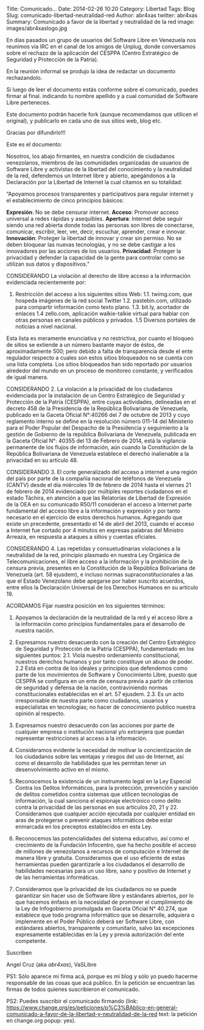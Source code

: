 Title: Comunicado...
Date: 2014-02-26 10:20
Category: Libertad
Tags: Blog
Slug: comunicado-libertad-neutralidad-red
Author: abr4xas
twitter: abr4xas
Summary: Comunicado a favor de la libertad y neutralidad de la red
image: images/abr4xaslogo.jpg

En días pasados un grupo de usuarios del Software Libre en Venezuela nos reunimos via IRC en el canal de los amigos de Unplug, donde conversamos sobre el rechazo de la aplicación del CESPPA (Centro Estratégico de Seguridad y Protección de la Patria).

En la reunión informal se produjo la idea de redactar un documento rechazandolo. 

Si luego de leer el documento estás conforme sobre el comunicado, puedes firmar al final. indicando tu nombre apellido y a cual comunidad de Software Libre perteneces.

Este documento podrán hacerle fork (aunque recomendamos que utilicen el original), y publicarlo en cada uno de sus sitios web, blog etc.

Gracias por difundirlo!!!

Este es el documento:

Nosotros, los abajo firmantes, en nuestra condición de ciudadanos venezolanos, miembros de las comunidades organizadas de usuarios de Software Libre y activistas de la libertad del conocimiento y la neutralidad de la red, defendemos un Internet libre y abierto, apegándonos a la Declaración por la Libertad de Internet la cual citamos en su totalidad:

“Apoyamos procesos transparentes y participativos para regular internet y el establecimiento de cinco principios básicos:

**Expresión**: No se debe censurar internet.
**Acceso**: Promover acceso universal a redes rápidas y asequibles.
**Apertura**: Internet debe seguir siendo una red abierta donde todas las personas son libres de conectarse, comunicar, escribir, leer, ver, decir, escuchar, aprender, crear e innovar.
**Innovación**: Proteger la libertad de innovar y crear sin permiso. No se deben bloquear las nuevas tecnologías, y no se debe castigar a los innovadores por las acciones de los usuarios.
**Privacidad**: Proteger la privacidad y defender la capacidad de la gente para controlar como se utilizan sus datos y dispositivos.”

CONSIDERANDO
La violación al derecho de libre acceso a la información evidenciada recientemente por:

1. Restricción del acceso a los siguientes sitios Web:
1.1. twimg.com, que hospeda imágenes de la red social Twitter
1.2. pastebin.com, utilizado para compartir información como texto plano.
1.3. bit.ly, acortador de enlaces
1.4 zello.com, aplicación walkie-talkie virtual para hablar con otras personas en canales públicos y privados.
1.5 Diversos portales de noticias a nivel nacional.

Esta lista es meramente enunciativa y no restrictiva, por cuanto el bloqueo de sitios se extiende a un número bastante mayor de éstos, de aproximadamente 500; pero debido a falta de transparencia desde el ente regulador respecto a cuales son estos sitios bloqueados no se cuenta con una lista completa. Los sitios bloqueados han sido reportado por usuarios alrededor del mundo en un proceso de monitoreo constante, y verificados de igual manera.

CONSIDERANDO
2. La violación a la privacidad de los ciudadanos evidenciada por la instalación de un Centro Estratégico de Seguridad y Protección de la Patria (CESPPA), entre cuyas actividades, delineadas en el decreto 458 de la Presidencia de la República Bolivariana de Venezuela, publicado en la Gaceta Oficial N°:40266 del 7 de octubre de 2013 y cuyo reglamento interno se define en la resolución número 011-14 del Ministerio para el Poder Popular del Despacho de la Presidencia y seguimiento a la gestión de Gobierno de la república Bolivariana de Venezuela, publicada en la Gaceta Oficial N°: 40355 del 13 de Febrero de 2014, está la vigilancia permanente de los flujos de información, aún cuando la Constitución de la República Bolivariana de Venezuela establece el derecho inalienable a la privacidad en su artículo 48.

CONSIDERANDO
3. El corte generalizado del acceso a internet a una región del país por parte de la compañía nacional de teléfonos de Venezuela (CANTV) desde el día miércoles 19 de febrero de 2014 hasta el viernes 21 de febrero de 2014 evidenciado por múltiples reportes ciudadanos en el estado Táchira, en atención a que las Relatorías de Libertad de Expresión de la OEA en su comunicado R50/11 consideran el acceso a Internet parte fundamental del acceso libre a la información y expresión y por tanto necesario en el ejercicio de estos derechos humanos. Agregando que existe un precedente, presentado el 14 de abril del 2013, cuando el acceso a Internet fue cortado por 4 minutos en expresas palabras del Ministro Arreaza, en respuesta a ataques a sitios y cuentas oficiales.

CONSIDERANDO
4. Las repetidas y consuetudinarias violaciones a la neutralidad de la red, principio plasmado en nuestra Ley Orgánica de Telecomunicaciones, el libre acceso a la información y la prohibición de la censura previa, presentes en la Constitución de la República Bolivariana de Venezuela (art. 58 ejusdem), e incluso normas supraconstitucionales a las que el Estado Venezolano debe apegarse por haber suscrito acuerdos, entre ellos la Declaración Universal de los Derechos Humanos en su artículo 19.

ACORDAMOS
Fijar nuestra posición en los siguientes términos:

1. Apoyamos la declaración de la neutralidad de la red y el acceso libre a la información como principios fundamentales para el desarrollo de nuestra nación.

2. Expresamos nuestro desacuerdo con la creación del Centro Estratégico de Seguridad y Protección de la Patria (CESPPA), fundamentado en los siguientes puntos:
2.1. Viola nuestro ordenamiento constitucional, nuestros derechos humanos y por tanto constituye un abuso de poder.
2.2 Está en contra de los ideales y principios que defendemos como parte de los movimientos de Software y Conocimiento Libre, puesto que CESPPA se configura en un ente de censura previa a partir de criterios de seguridad y defensa de la nación, contraviniendo normas constitucionales establecidas en el art. 57 ejusdem.
2.3. Es un acto irresponsable de nuestra parte como ciudadanos, usuarios y especialistas en tecnologías; no hacer de conocimiento publico nuestra opinión al respecto.

3. Expresamos nuestro desacuerdo con las acciones por parte de cualquier empresa o institución nacional y/o extranjera que puedan representar restricciones al acceso a la información.

4. Consideramos evidente la necesidad de motivar la concientización de los ciudadanos sobre las ventajas y riesgos del uso de Internet, así como el desarrollo de habilidades que les permitan tener un desenvolvimiento activo en el mismo.

5. Reconocemos la existencia de un instrumento legal en la Ley Especial Contra los Delitos Informáticos, para la protección, prevención y sanción de delitos cometidos contra sistemas que utilicen tecnologías de información, la cual sanciona el espionaje electrónico como delito contra la privacidad de las personas en sus artículos 20, 21 y 22. Consideramos que cualquier acción ejecutada por cualquier entidad en aras de protegerse o prevenir ataques informáticos debe estar enmarcada en los preceptos establecidos en esta Ley.

6. Reconocemos las potencialidades del sistema educativo, así como el crecimiento de la Fundación Infocentro, que ha hecho posible el acceso de millones de venezolanos a recursos de computación e Internet de manera libre y gratuita. Consideramos que el uso eficiente de estas herramientas pueden garantizarle a los ciudadanos el desarrollo de habilidades necesarias para un uso libre, sano y positivo de Internet y de las herramientas informáticas.

7. Consideramos que la privacidad de los ciudadanos no se puede garantizar sin hacer uso de Software libre y estándares abiertos, por lo que hacemos énfasis en la necesidad de promover el cumplimiento de la Ley de Infogobierno promulgada en Gaceta Oficial N° 40.274, que establece que todo programa informático que se desarrolle, adquiera o implemente en el Poder Público deberá ser Software Libre, con estándares abiertos, transparente y comunitario, salvo las excepciones expresamente establecidas en la Ley y previa autorización del ente competente.

Suscriben

Angel Cruz (aka *abr4xas*), VaSLibre

PS1: Sólo aparece mi firma acá, porque es mi blog y sólo yo puedo hacerme responsable de las cosas que acá publico. En la petición se encuentran las firmas de todos quienes suscribieron el comunicado.

PS2: Puedes suscribir el comunicado firmando (link: https://www.change.org/es/peticiones/p%C3%BAblico-en-general-comunicado-a-favor-de-la-libertad-y-neutralidad-de-la-red text: la petición en change.org popup: yes).